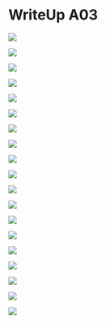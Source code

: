# WriteUp A03

![](/Documentacion/Feedback/Grupo2/img_A03/2024-04-09_16-50.png)

![](/Documentacion/Feedback/Grupo2/img_A03/2024-04-09_16-51.png)

![](/Documentacion/Feedback/Grupo2/img_A03/2024-04-09_16-53.png)

![](/Documentacion/Feedback/Grupo2/img_A03/2024-04-09_16-53_1.png)

![](/Documentacion/Feedback/Grupo2/img_A03/2024-04-09_17-07.png)

![](/Documentacion/Feedback/Grupo2/img_A03/2024-04-09_17-08.png)

![](/Documentacion/Feedback/Grupo2/img_A03/2024-04-09_17-09.png)

![](/Documentacion/Feedback/Grupo2/img_A03/2024-04-09_17-12.png)

![](/Documentacion/Feedback/Grupo2/img_A03/2024-04-09_17-12_1.png)

![](/Documentacion/Feedback/Grupo2/img_A03/2024-04-09_17-13.png)

![](/Documentacion/Feedback/Grupo2/img_A03/2024-04-09_17-14.png)

![](/Documentacion/Feedback/Grupo2/img_A03/2024-04-09_17-15.png)

![](/Documentacion/Feedback/Grupo2/img_A03/2024-04-09_17-15_1.png)

![](/Documentacion/Feedback/Grupo2/img_A03/2024-04-09_17-17.png)

![](/Documentacion/Feedback/Grupo2/img_A03/2024-04-09_17-18.png)

![](/Documentacion/Feedback/Grupo2/img_A03/2024-04-09_17-21.png)

![](/Documentacion/Feedback/Grupo2/img_A03/2024-04-09_17-23.png)

![](/Documentacion/Feedback/Grupo2/img_A03/2024-04-09_17-24.png)

![](/Documentacion/Feedback/Grupo2/img_A03/2024-04-09_17-28.png)